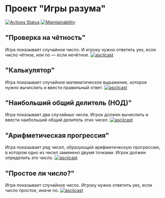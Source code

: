 # Проект "Игры разума"
[![Actions Status](https://github.com/anporshnev/java-project-61/workflows/hexlet-check/badge.svg)](https://github.com/anporshnev/java-project-61/actions)
[![Maintainability](https://api.codeclimate.com/v1/badges/94f8a698cb41c90b718c/maintainability)](https://codeclimate.com/github/anporshnev/java-project-61/maintainability)

## "Проверка на чётность"
Игра показывает случайное число. И игроку нужно ответить yes, если число чётное, или no — если нечётное.
[![asciicast](https://asciinema.org/a/efQ5GOoSVhskpDX4J1qcgXGfW.svg)](https://asciinema.org/a/efQ5GOoSVhskpDX4J1qcgXGfW)

## "Калькулятор"
Игра показывает случайное математическое выражение, которое нужно вычислить и ввести правильный ответ.
[![asciicast](https://asciinema.org/a/BoCtjBhCRSzt3700g37HAiPob.svg)](https://asciinema.org/a/BoCtjBhCRSzt3700g37HAiPob)

## "Наибольший общий делитель (НОД)"
Игра показывает два случайных числа. Игрок должен вычислить и ввести наибольший общий делитель этих чисел.
[![asciicast](https://asciinema.org/a/S5ICxSykq3q2Q67pm5Te76Sk6.svg)](https://asciinema.org/a/S5ICxSykq3q2Q67pm5Te76Sk6)

## "Арифметическая прогрессия"
Игра показывает ряд чисел, образующий арифметическую прогрессию, в котором одно из чисел заменено двумя точками. Игрок должен определить это число.
[![asciicast](https://asciinema.org/a/NaBqWCN38sA5c5Kk4XwsA4i2C.svg)](https://asciinema.org/a/NaBqWCN38sA5c5Kk4XwsA4i2C)

## "Простое ли число?"
Игра показывает случайное число. Игроку нужно ответить yes, если число простое, иначе no.
[![asciicast](https://asciinema.org/a/3G2uxQe16uCQ4Sp1YSOIWQv7O.svg)](https://asciinema.org/a/3G2uxQe16uCQ4Sp1YSOIWQv7O)